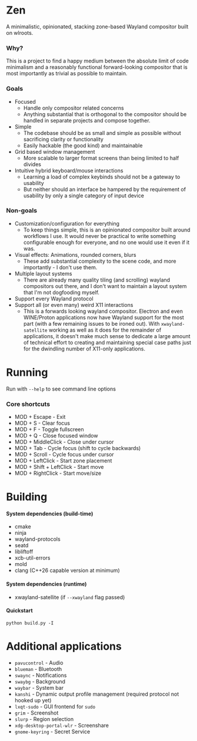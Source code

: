 # Zen

A minimalistic, opinionated, stacking zone-based Wayland compositor built on wlroots.

### Why?

This is a project to find a happy medium between the absolute limit of code minimalism and a reasonably functional forward-looking compositor that is most importantly as trivial as possible to maintain.

### Goals

- Focused
    - Handle only compositor related concerns
    - Anything substantial that is orthogonal to the compositor should be handled in separate projects and compose together.
- Simple
    - The codebase should be as small and simple as possible without sacrificing clarity or functionality
    - Easily hackable (the good kind) and maintainable
- Grid based window management
    - More scalable to larger format screens than being limited to half divides
- Intuitive hybrid keyboard/mouse interactions
    - Learning a load of complex keybinds should not be a gateway to usability
    - But neither should an interface be hampered by the requirement of usability by only a single category of input device

### Non-goals

- Customization/configuration for everything
    - To keep things simple, this is an opinionated compositor built around workflows I use. It would never be practical to write something configurable enough for everyone, and no one would use it even if it was.
- Visual effects: Animations, rounded corners, blurs
    - These add substantial complexity to the scene code, and more importantly - I don't use them.
- Multiple layout systems
    - There are already many quality tiling (and scrolling) wayland compositors out there, and I don't want to maintain a layout system that I'm not dogfooding myself.
- Support every Wayland protocol
- Support all (or even many) weird X11 interactions
    - This is a forwards looking wayland compositor. Electron and even WINE/Proton applications now have Wayland support for the most part (with a few remaining issues to be ironed out). With `xwayland-satellite` working as well as it does for the remainder of applications, it doesn't make much sense to dedicate a large amount of technical effort to creating and maintaining special case paths just for the dwindling number of X11-only applications.

# Running

Run with `--help` to see command line options

### Core shortcuts

- MOD + Escape - Exit
- MOD + S - Clear focus
- MOD + F - Toggle fullscreen
- MOD + Q - Close focused window
- MOD + MiddleClick - Close under cursor
- MOD + Tab - Cycle focus (shift to cycle backwards)
- MOD + Scroll - Cycle focus under cursor
- MOD + LeftClick - Start zone placement
- MOD + Shift + LeftClick - Start move
- MOD + RightClick - Start move/size

# Building

#### System dependencies (build-time)

- cmake
- ninja
- wayland-protocols
- seatd
- libliftoff
- xcb-util-errors
- mold
- clang (C++26 capable version at minimum)

#### System dependencies (runtime)

- xwayland-satellite (if `--xwayland` flag passed)

#### Quickstart

```
python build.py -I
```

# Additional applications

- `pavucontrol` - Audio
- `blueman` - Bluetooth
- `swaync` - Notifications
- `swaybg` - Background
- `waybar` - System bar
- `kanshi` - Dynamic output profile management (required protocol not hooked up yet)
- `lxqt-sudo` - GUI frontend for `sudo`
- `grim` - Screenshot
- `slurp` - Region selection
- `xdg-desktop-portal-wlr` - Screenshare
- `gnome-keyring` - Secret Service
